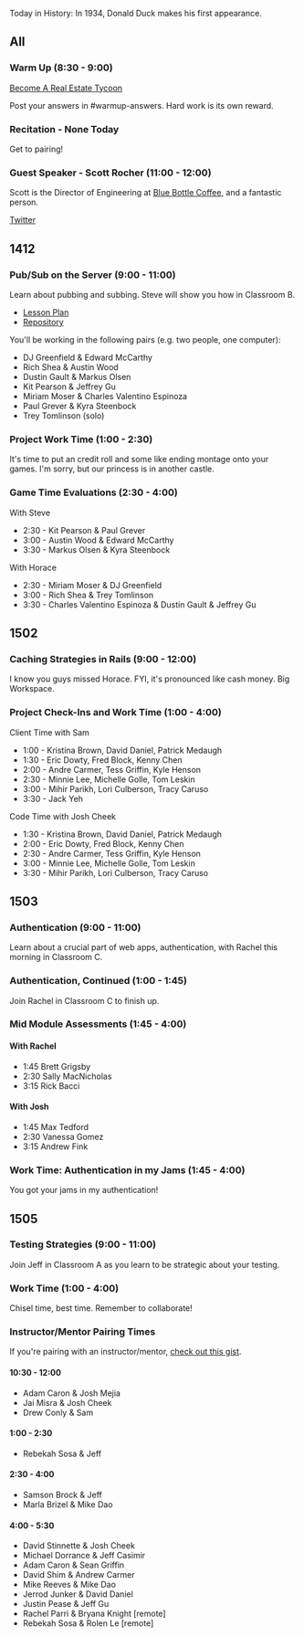 Today in History: In 1934, Donald Duck makes his first appearance.

## All

### Warm Up (8:30 - 9:00)

[Become A Real Estate Tycoon](http://cl.ly/2K1Y082i350U)

Post your answers in #warmup-answers. Hard work is its own reward.

### Recitation - None Today

Get to pairing!

### Guest Speaker - Scott Rocher (11:00 - 12:00)

Scott is the Director of Engineering at [Blue Bottle Coffee](https://bluebottlecoffee.com/), and a fantastic person.

[Twitter](https://twitter.com/rochers)

## 1412

### Pub/Sub on the Server (9:00 - 11:00)

Learn about pubbing and subbing. Steve will show you how in Classroom B.

* [Lesson Plan](https://github.com/turingschool/lesson_plans/blob/master/ruby_04-apis_and_scalability/pubsub_on_the_server.markdown)
* [Repository](https://github.com/turingschool-examples/slacker)

You'll be working in the following pairs (e.g. two people, one computer):

* DJ Greenfield & Edward McCarthy
* Rich Shea & Austin Wood
* Dustin Gault & Markus Olsen
* Kit Pearson & Jeffrey Gu
* Miriam Moser & Charles Valentino Espinoza
* Paul Grever & Kyra Steenbock
* Trey Tomlinson (solo)

### Project Work Time (1:00 - 2:30)

It's time to put an credit roll and some like ending montage onto your games. I'm sorry, but our princess is in another castle.

### Game Time Evaluations (2:30 - 4:00)

With Steve

* 2:30 - Kit Pearson & Paul Grever
* 3:00 - Austin Wood & Edward McCarthy
* 3:30 - Markus Olsen & Kyra Steenbock

With Horace

* 2:30 - Miriam Moser & DJ Greenfield
* 3:00 - Rich Shea & Trey Tomlinson
* 3:30 - Charles Valentino Espinoza & Dustin Gault & Jeffrey Gu


## 1502

### Caching Strategies in Rails (9:00 - 12:00)

I know you guys missed Horace. FYI, it's pronounced like cash money. Big Workspace.

### Project Check-Ins and Work Time (1:00 - 4:00)

Client Time with Sam

* 1:00 - Kristina Brown, David Daniel, Patrick Medaugh
* 1:30 - Eric Dowty, Fred Block, Kenny Chen
* 2:00 - Andre Carmer, Tess Griffin, Kyle Henson
* 2:30 - Minnie Lee, Michelle Golle, Tom Leskin
* 3:00 - Mihir Parikh, Lori Culberson, Tracy Caruso
* 3:30 - Jack Yeh

Code Time with Josh Cheek

* 1:30 - Kristina Brown, David Daniel, Patrick Medaugh
* 2:00 - Eric Dowty, Fred Block, Kenny Chen
* 2:30 - Andre Carmer, Tess Griffin, Kyle Henson
* 3:00 - Minnie Lee, Michelle Golle, Tom Leskin
* 3:30 - Mihir Parikh, Lori Culberson, Tracy Caruso

## 1503

### Authentication (9:00 - 11:00)

Learn about a crucial part of web apps, authentication, with Rachel this morning in Classroom C.

### Authentication, Continued (1:00 - 1:45)

Join Rachel in Classroom C to finish up.

### Mid Module Assessments (1:45 - 4:00)

#### With Rachel

* 1:45 Brett Grigsby
* 2:30 Sally MacNicholas
* 3:15 Rick Bacci

#### With Josh

* 1:45 Max Tedford
* 2:30 Vanessa Gomez
* 3:15 Andrew Fink

### Work Time: Authentication in my Jams (1:45 - 4:00)

You got your jams in my authentication!


## 1505

### Testing Strategies (9:00 - 11:00)

Join Jeff in Classroom A as you learn to be strategic about your testing.

### Work Time (1:00 - 4:00)

Chisel time, best time. Remember to collaborate!

### Instructor/Mentor Pairing Times

If you're pairing with an instructor/mentor, [check out this gist](https://gist.github.com/jcasimir/06bffe7e3d7d8b553b97).

#### 10:30 - 12:00

* Adam Caron & Josh Mejia
* Jai Misra & Josh Cheek
* Drew Conly & Sam

#### 1:00 - 2:30

* Rebekah Sosa & Jeff

#### 2:30 - 4:00

* Samson Brock & Jeff
* Marla Brizel & Mike Dao

#### 4:00 - 5:30

* David Stinnette & Josh Cheek
* Michael Dorrance & Jeff Casimir
* Adam Caron & Sean Griffin
* David Shim & Andrew Carmer
* Mike Reeves & Mike Dao
* Jerrod Junker & David Daniel
* Justin Pease & Jeff Gu
* Rachel Parri & Bryana Knight [remote]
* Rebekah Sosa & Rolen Le [remote]
